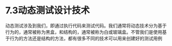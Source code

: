 # 7.3动态测试设计技术

动态测试涉及到我们，即通过执行代码来测试代码。我们通常将动态技术分为基于行为的，通常被称为黑盒，和结构的，通常被称为白或玻璃盒。不管我们是使用基于行为的方法还是结构的方法，都有很多不同的技术可以用来创建好的测试用例